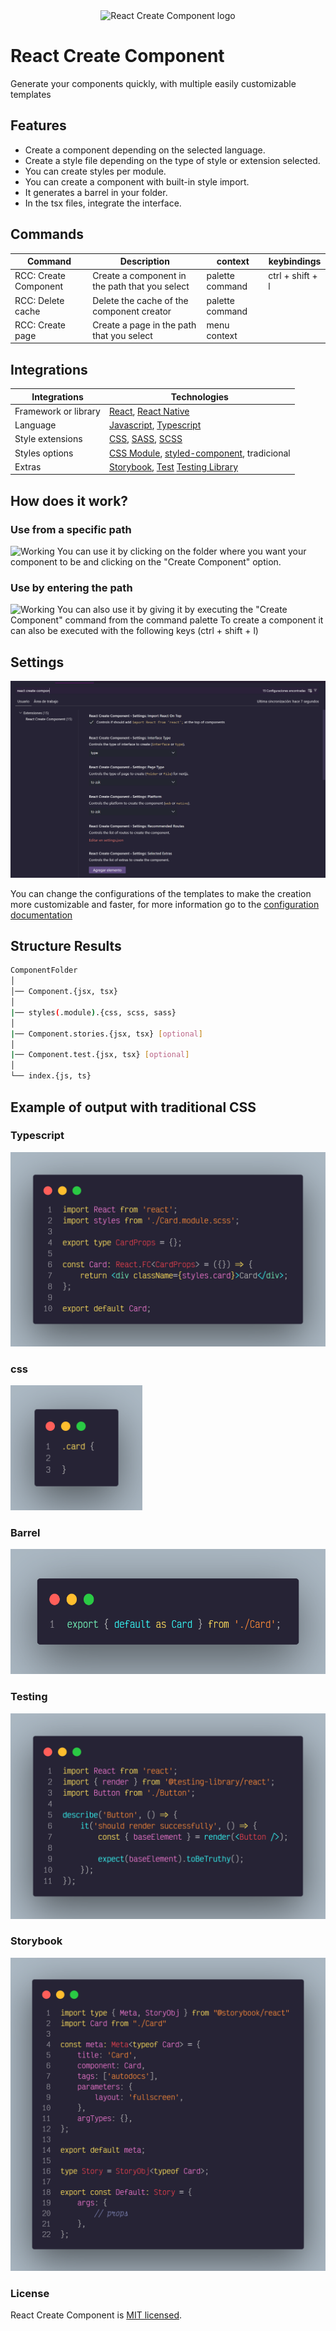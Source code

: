 <center>
   <img alt="React Create Component logo" src="https://raw.githubusercontent.com/JavGt/component-creator/main/assets/images/icon/icon.png" width="150">
</center>

# React Create Component

Generate your components quickly, with multiple easily customizable templates

## Features

- Create a component depending on the selected language.
- Create a style file depending on the type of style or extension selected.
- You can create styles per module.
- You can create a component with built-in style import.
- It generates a barrel in your folder.
- In the tsx files, integrate the interface.

## Commands

| Command | Description | context | keybindings |
| ------- | ----------- | ------- | ----------- |
| RCC: Create Component | Create a component in the path that you select  | palette command  | ctrl + shift + l |
| RCC: Delete cache | Delete the cache of the component creator | palette command | |
| RCC: Create page | Create a page in the path that you select | menu context    | |

## Integrations

| Integrations         | Technologies                                  |
| -------------------- | --------------------------------------------- |
| Framework or library | [React], [React Native]                       |
| Language             | [Javascript], [Typescript]                    |
| Style extensions     | [CSS], [SASS], [SCSS]                         |
| Styles options       | [CSS Module], [styled-component], tradicional |
| Extras               | [Storybook], [Test] [Testing Library]         |

[React]: https://github.com/facebook/react
[CSS]: https://developer.mozilla.org/es/docs/Web/CSS
[SASS]: https://github.com/sass/sass
[SCSS]: https://github.com/sass/sass
[Typescript]: https://github.com/microsoft/TypeScript
[javascript]: https://developer.mozilla.org/es/docs/Web/JavaScript
[styled-component]: https://github.com/styled-components/styled-components
[CSS Module]: https://github.com/css-modules/css-modules
[React Native]: https://reactnative.dev/
[Storybook]: https://storybook.js.org/
[Test]: https://jestjs.io/
[Testing Library]: https://testing-library.com/

## How does it work?

### Use from a specific path

![Working](https://firebasestorage.googleapis.com/v0/b/recursos-ae4c5.appspot.com/o/sample1.gif?alt=media&token=79c7993d-1e0d-4e04-a7f2-1d7d00afb71f)
You can use it by clicking on the folder where you want your component to be and clicking on the "Create Component" option.

### Use by entering the path

![Working](https://firebasestorage.googleapis.com/v0/b/recursos-ae4c5.appspot.com/o/sample2.gif?alt=media&token=a3c742f1-8ad2-49d9-a66d-a182ca1f2228)
You can also use it by giving it by executing the "Create Component" command from the command palette
To create a component it can also be executed with the following keys (ctrl + shift + l)

## Settings

<img alt="Ejemplo de resultado en Typescript" src="./assets/images/examples/settings.png">

You can change the configurations of the templates to make the creation more customizable and faster, for more information go to the [configuration documentation](./docs/settings.md)

## Structure Results

```bash
ComponentFolder
│
│── Component.{jsx, tsx}
│
|── styles(.module).{css, scss, sass}
│
|── Component.stories.{jsx, tsx} [optional]
│
|── Component.test.{jsx, tsx} [optional]
│
└── index.{js, ts}
```

## Example of output with traditional CSS

### Typescript

<img alt="Ejemplo de resultado en Typescript" src="./assets/images/examples/example-component.png">

### css

<img alt="Ejemplo de resultado de CSS" height="200" src="./assets/images/examples/example-style.png">

### Barrel

<img alt="Ejemplo de resultado de Barrel" height="200" src="./assets/images/examples/example-barrel.png">

### Testing

<img alt="Ejemplo de resultado de test" src="./assets/images/examples/example-test.png">

### Storybook

<img alt="Ejemplo de resultado de storybook" src="./assets/images/examples/example-storie.png">

### License

React Create Component is [MIT licensed](./LICENSE).
